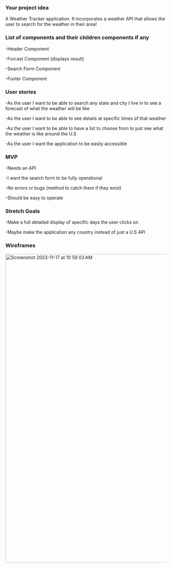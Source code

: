 ### Your project idea 
A Weather Tracker application. It incorporates a weather API that allows the user to search for the weather in their area!

### List of components and their children components if any
-Header Component 

-Forcast Component (displays result)

-Search Form Component 

-Footer Component 


### User stories
-As the user I want to be able to search any state and city I live in to see a forecast of what the weather will be like 

-As the user I want to be able to see details at specific times of that weather 

-As the user I want to be able to have a list to choose from to just see what the weather is like around the U.S

-As the user I want the application to be easily accessible 


### MVP
-Needs an API

-I want the search form to be fully operational

-No errors or bugs (method to catch them if they exist)
 
-Should be easy to operate 

### Stretch Goals 
-Make a full detailed display of specific days the user clicks on

-Maybe make the application any country instead of just a U.S API 


### Wireframes
<img width="963" alt="Screenshot 2023-11-17 at 10 59 03 AM" src="https://media.git.generalassemb.ly/user/49500/files/9c2519b4-9b27-485b-be49-096d49626d17">
